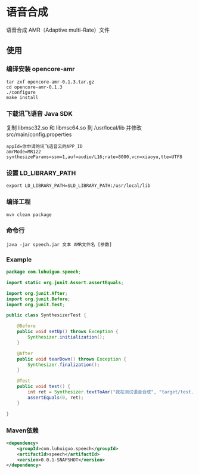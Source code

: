 语音合成
=============

语音合成 AMR（Adaptive multi-Rate）文件

使用
--------------------
### 编译安装 opencore-amr

```
tar zxf opencore-amr-0.1.3.tar.gz
cd opencore-amr-0.1.3
./configure
make install
```

### 下载讯飞语音 Java SDK

复制 libmsc32.so 和 libmsc64.so 到 /usr/local/lib
并修改 src/main/config.properties
```
appId=你申请的讯飞语音云的APP_ID
amrMode=MR122
synthesizeParams=ssm=1,auf=audio/L16;rate=8000,vcn=xiaoyu,tte=UTF8
```

### 设置 LD_LIBRARY_PATH

```
export LD_LIBRARY_PATH=$LD_LIBRARY_PATH:/usr/local/lib
```

### 编译工程

```
mvn clean package
```


### 命令行

```
java -jar speech.jar 文本 AMR文件名 [参数]
```

### Example

```java
package com.luhuiguo.speech;

import static org.junit.Assert.assertEquals;

import org.junit.After;
import org.junit.Before;
import org.junit.Test;

public class SynthesizerTest {

	@Before
	public void setUp() throws Exception {
		Synthesizer.initialization();
	}

	@After
	public void tearDown() throws Exception {
		Synthesizer.finalization();
	}

	@Test
	public void test() {
		int ret = Synthesizer.textToAmr("我在测试语音合成", "target/test.amr", null);
		assertEquals(0, ret);
	}

}

```


### Maven依赖
```xml
<dependency>
    <groupId>com.luhuiguo.speech</groupId>
    <artifactId>speech</artifactId>
    <version>0.0.1-SNAPSHOT</version>
</dependency>
```
